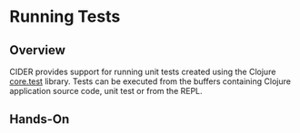 # Running Tests

## Overview

CIDER provides support for running unit tests created using the Clojure [core.test](https://clojure.github.io/clojure/clojure.test-api.html) library. Tests can be executed from the buffers containing Clojure application source code, unit test or from the REPL.

## Hands-On

